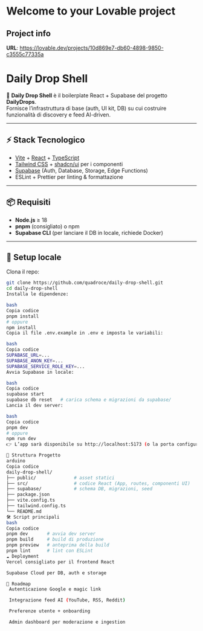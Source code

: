 # Welcome to your Lovable project

## Project info

**URL**: https://lovable.dev/projects/10d869e7-db60-4898-9850-c3555c77335a

# Daily Drop Shell

🚀 **Daily Drop Shell** è il boilerplate React + Supabase del progetto **DailyDrops**.  
Fornisce l’infrastruttura di base (auth, UI kit, DB) su cui costruire funzionalità di discovery e feed AI-driven.

---

## ⚡️ Stack Tecnologico

- [Vite](https://vitejs.dev/) + [React](https://react.dev/) + [TypeScript](https://www.typescriptlang.org/)
- [Tailwind CSS](https://tailwindcss.com/) + [shadcn/ui](https://ui.shadcn.com/) per i componenti
- [Supabase](https://supabase.com/) (Auth, Database, Storage, Edge Functions)
- ESLint + Prettier per linting & formattazione

---

## 📦 Requisiti

- **Node.js** ≥ 18  
- **pnpm** (consigliato) o npm  
- **Supabase CLI** (per lanciare il DB in locale, richiede Docker)

---

## 🚀 Setup locale

Clona il repo:

```bash
git clone https://github.com/quadroce/daily-drop-shell.git
cd daily-drop-shell
Installa le dipendenze:

bash
Copia codice
pnpm install
# oppure
npm install
Copia il file .env.example in .env e imposta le variabili:

bash
Copia codice
SUPABASE_URL=...
SUPABASE_ANON_KEY=...
SUPABASE_SERVICE_ROLE_KEY=...
Avvia Supabase in locale:

bash
Copia codice
supabase start
supabase db reset   # carica schema e migrazioni da supabase/
Lancia il dev server:

bash
Copia codice
pnpm dev
# oppure
npm run dev
👉 L’app sarà disponibile su http://localhost:5173 (o la porta configurata in vite.config.ts).

📂 Struttura Progetto
arduino
Copia codice
daily-drop-shell/
├── public/              # asset statici
├── src/                 # codice React (App, routes, componenti UI)
├── supabase/            # schema DB, migrazioni, seed
├── package.json
├── vite.config.ts
├── tailwind.config.ts
└── README.md
🛠 Script principali
bash
Copia codice
pnpm dev       # avvia dev server
pnpm build     # build di produzione
pnpm preview   # anteprima della build
pnpm lint      # lint con ESLint
☁️ Deployment
Vercel consigliato per il frontend React

Supabase Cloud per DB, auth e storage

📌 Roadmap
 Autenticazione Google e magic link

 Integrazione feed AI (YouTube, RSS, Reddit)

 Preferenze utente + onboarding

 Admin dashboard per moderazione e ingestion

